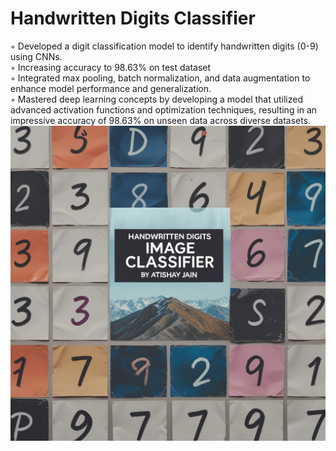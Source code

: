 # Handwritten Digits Classifier
◦ Developed a digit classification model to identify handwritten digits (0-9) using CNNs.
<br>
◦ Increasing accuracy to 98.63% on test dataset
<br>
◦ Integrated max pooling, batch normalization, and data augmentation to enhance model performance and generalization.
<br>
◦ Mastered deep learning concepts by developing a model that utilized advanced activation functions and optimization techniques, resulting in an impressive accuracy of 98.63% on unseen data across diverse datasets.
![Handwritten_Digits_Image_Classifier](Handwritten_Digits_Image_Cla.jpg)
